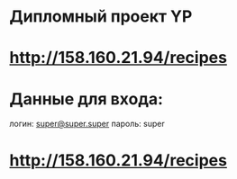 # Дипломный проект YP
# http://158.160.21.94/recipes
# Данные для входа: 
логин: super@super.super 
пароль: super
# http://158.160.21.94/recipes
